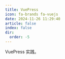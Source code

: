 ```yaml
---
title: VuePress
icon: fa-brands fa-vuejs
date: 2024-11-26 11:29:40
article: false
index: false
dir:
  order: -5
---
```


VuePress 实践。

<Catalog />